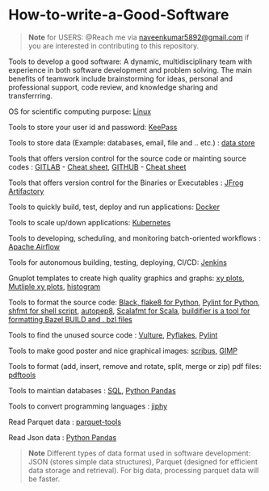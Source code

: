# How-to-write-a-Good-Software

> __Note__ for USERS:  @Reach me via naveenkumar5892@gmail.com if you are interested in contributing to this repository. 

Tools to develop a good software: A dynamic, multidisciplinary team with experience in both software development and problem solving. The main benefits of teamwork include brainstorming for ideas, personal and professional support, code review, and knowledge sharing and transferrring.

OS for scientific computing purpose: [Linux](https://github.com/NaveenKaliannan/guide-to-good-software/blob/main/DevOps/Linux.md)

Tools to store your user id and password: [KeePass](https://keepass.info/download.html)

Tools to store data (Example: databases, email, file and .. etc.) : [data store](https://cloud.google.com/datastore)

Tools that offers version control for the source code or mainting source codes :  [GITLAB]( https://gitlab.com/) - [Cheat sheet](https://about.gitlab.com/images/press/git-cheat-sheet.pdf),  [GITHUB](https://github.com/) - [Cheat sheet](https://education.github.com/git-cheat-sheet-education.pdf)

Tools that offers version control for the Binaries or Executables : [JFrog Artifactory](https://jfrog.com/solution-sheet/jfrog-artifactory-de/?utm_source=google&utm_medium=cpc&utm_campaign=Search|DSK|DACH|DSA&utm_term=&utm_network=g&cq_plac=&cq_plt=gp&utm_content=u-bin&gclid=EAIaIQobChMI4uqgx_PV-QIVyPZRCh26Yg6lEAAYASAAEgLOA_D_BwE)

Tools to quickly build, test, deploy and run applications: [Docker](https://www.docker.com/)

Tools to scale up/down applications: [Kubernetes](https://www.Kubernetes.io/)

Tools to developing, scheduling, and monitoring batch-oriented workflows : [Apache Airflow](https://airflow.apache.org/)

Tools for autonomous building, testing, deploying, CI/CD: [Jenkins](https://www.jenkins.io/)

Gnuplot templates to create high quality graphics and graphs: [xy plots](https://github.com/NaveenKaliannan/guide-to-good-software/blob/main/templates-GRAPHS-HISTOGRAMS/Chapter5/translational-KE/translational-KE.pdf), [Mutliple xy plots](https://github.com/NaveenKaliannan/guide-to-good-software/blob/main/templates-GRAPHS-HISTOGRAMS/Chapter4/induced-seperated/PFFMD/mgcl2-total-induced_PFFMD.pdf), [histogram](https://github.com/NaveenKaliannan/guide-to-good-software/blob/main/templates-GRAPHS-HISTOGRAMS/Chapter6/Hbond-population/Fig3.gp)

Tools to format the source code: [Black, flake8 for Python](https://pypi.org/project/black/), [Pylint for Python](https://pypi.org/project/pylint/), [shfmt for shell script](https://webinstall.dev/shfmt/), [autopep8](https://pypi.org/project/autopep8/), [Scalafmt for Scala](https://scalameta.org/scalafmt/docs/installation.html#arch-linux), [buildifier is a tool for formatting Bazel BUILD and . bzl files](https://github.com/bazelbuild/buildtools)

Tools to find the unused source code :  [Vulture](https://pypi.org/project/vulture/), [Pyflakes](https://pypi.org/project/pyflakes/), [Pylint](https://pypi.org/project/pylint/)

Tools to make good poster and nice graphical images: [scribus](https://www.scribus.net/), [GIMP](https://www.gimp.org/)

Tools to format (add, insert, remove and rotate, split, merge or zip) pdf files: [pdftools](https://pypi.org/project/pdftools/1.0.6/)

Tools to maintian databases : [SQL](), [Python Pandas]() 

Tools to convert programming languages : [jiphy](https://github.com/timothycrosley/jiphy) 

Read Parquet data : [parquet-tools](https://pypi.org/project/parquet-tools/) 

Read Json data : [Python Pandas]() 

> __Note__ Different types of data format used in software development: JSON (stores simple data structures), Parquet (designed for efficient data storage and retrieval). For big data, processing parquet data will be faster.
